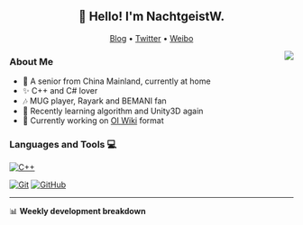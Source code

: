 <h2 align="center">👋 Hello! I'm NachtgeistW.</h2>
<p align="center">
  <a href="https://nachtgeistw.github.io/Berksey/">Blog</a> •
  <a href="https://twitter.com/NachtgeistW">Twitter</a> •
  <a href="https://weibo.com/7312904644/profile?rightmod=1&wvr=6&mod=personnumber&is_new=1">Weibo</a>
</p>

<img align="right" src="https://github-readme-stats.vercel.app/api?username=NachtgeistW&show_icons=true"/>

### About Me
- 🏡 A senior from China Mainland, currently at home
- ✨ C++ and C# lover
- 🎶 MUG player, Rayark and BEMANI fan
- 🌱 Recently learning algorithm and Unity3D again
- 🔭 Currently working on [OI Wiki](https://github.com/OI-wiki/OI-wiki/) format

### Languages and Tools 💻
[![C++](https://img.shields.io/badge/-C++-00599C?style=flat&logo=c++&logoColor=white&link=https://github.com/NachtgeistW)](https://github.com/NachtgeistW)

[![Git](https://img.shields.io/badge/-Git-black?style=flat&logo=git&link=https://github.com/NachtgeistW)](https://github.com/NachtgeistW) [![GitHub](https://img.shields.io/badge/-GitHub-181717?style=flat&logo=github&link=https://github.com/hritik5102)](https://github.com/NachtgeistW)

---
📊 **Weekly development breakdown**
<!--START_SECTION:waka-->
<!--END_SECTION:waka-->

<!--
**NachtgeistW/NachtgeistW** is a ✨ _special_ ✨ repository because its `README.md` (this file) appears on your GitHub profile.

Here are some ideas to get you started:

- 🔭 I’m currently working on ...
- 🌱 I’m currently learning ...
- 👯 I’m looking to collaborate on ...
- 🤔 I’m looking for help with ...
- 💬 Ask me about ...
- 📫 How to reach me: ...
- 😄 Pronouns: ...
- ⚡ Fun fact: ...
-->
